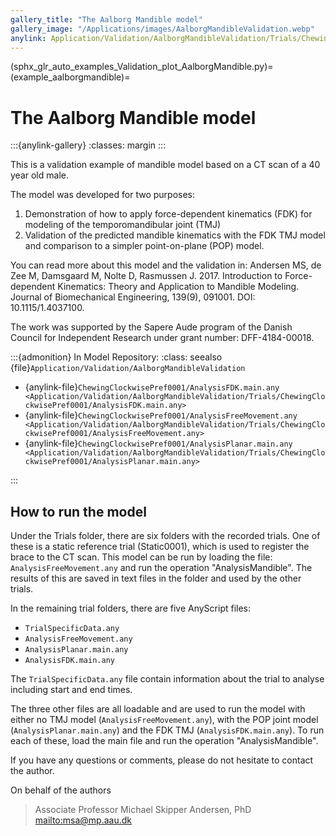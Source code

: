 ```yaml
---
gallery_title: "The Aalborg Mandible model"
gallery_image: "/Applications/images/AalborgMandibleValidation.webp"
anylink: Application/Validation/AalborgMandibleValidation/Trials/ChewingClockwisePref0001/AnalysisFreeMovement.any
---
```


(sphx_glr_auto_examples_Validation_plot_AalborgMandible.py)=
(example_aalborgmandible)=
# The Aalborg Mandible model

:::{anylink-gallery}
:classes: margin
:::

This is a validation example of mandible model based on a CT scan of a 40 year old male.

The model was developed for two purposes:

1. Demonstration of how to apply force-dependent kinematics (FDK) for modeling of
   the temporomandibular joint (TMJ)
2. Validation of the predicted mandible kinematics with the FDK TMJ model and
   comparison to a simpler point-on-plane (POP) model.

You can read more about this model and the validation in:
Andersen MS, de Zee M, Damsgaard M, Nolte D, Rasmussen J. 2017.
Introduction to Force-dependent Kinematics: Theory and Application to Mandible Modeling.
Journal of Biomechanical Engineering, 139(9), 091001. DOI: 10.1115/1.4037100.

The work was supported by the Sapere Aude program of the Danish Council for
Independent Research under grant number: DFF-4184-00018.



:::{admonition} In Model Repository:
:class: seealso
{file}`Application/Validation/AalborgMandibleValidation`

* {anylink-file}`ChewingClockwisePref0001/AnalysisFDK.main.any <Application/Validation/AalborgMandibleValidation/Trials/ChewingClockwisePref0001/AnalysisFDK.main.any>`
* {anylink-file}`ChewingClockwisePref0001/AnalysisFreeMovement.any <Application/Validation/AalborgMandibleValidation/Trials/ChewingClockwisePref0001/AnalysisFreeMovement.any>`
* {anylink-file}`ChewingClockwisePref0001/AnalysisPlanar.main.any <Application/Validation/AalborgMandibleValidation/Trials/ChewingClockwisePref0001/AnalysisPlanar.main.any>`

:::
## How to run the model

Under the Trials folder, there are six folders with the recorded trials. One of
these is a static reference trial (Static0001), which is used to register the
brace to the CT scan. This model can be run by loading the
file: `AnalysisFreeMovement.any` and run the operation "AnalysisMandible". The
results of this are saved in text files in the folder and used by the other
trials.

In the remaining trial folders, there are five AnyScript files:

- `TrialSpecificData.any`
- `AnalysisFreeMovement.any`
- `AnalysisPlanar.main.any`
- `AnalysisFDK.main.any`

The `TrialSpecificData.any` file contain information about the trial to analyse
including start and end times.

The three other files are all loadable and are used to run the model with either
no TMJ model (`AnalysisFreeMovement.any`), with the POP joint model
(`AnalysisPlanar.main.any`) and the FDK TMJ (`AnalysisFDK.main.any`). To run each of
these, load the main file and run the operation "AnalysisMandible".

If you have any questions or comments, please do not hesitate to contact the author.

On behalf of the authors

> Associate Professor
> Michael Skipper Andersen, PhD
> <mailto:msa@mp.aau.dk>


